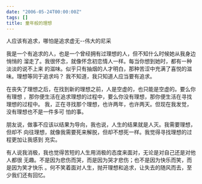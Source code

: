 ```yaml
---
date: "2006-05-24T00:00:00Z"
tags: []
title: 童年般的理想
---
```


人应该有追求，哪怕是追求虚无--伟大的尼采

我是一个有追求的人，也是一个曾经拥有过理想的人，但不知什么时候她从我身边悄悄的
溜走了。我很怀念，就像怀念初恋情人一样。每当你想到她时，都有一种淡淡的说不上来
的滋味。似乎只有抽烟的人才明白，那种苦涩中充满了喜悦的滋味。理想等同于追求吗？
我不知道，我只知道人应当要有追求。

在丧失了理想之后，在找到新的理想之前，人是空虚的，也只能是空虚的。要么你有理想
，那你便生活在追求理想的过程中，要么你没有理想，那你便生活在寻找理想的过程中。
我，正在寻找那个理想，也许两年，也许两天。但现在我发觉，没有理想也不是一件多可
怕的事。

朋友说，做事不应该以结果为导向，我也说，人生的结果就是人灭。我需要理想，但却不
向往理想，就像我需要死来解脱，但却不想死一样。我觉得寻找理想的过程更加让我感到
充实。

有人说我消极，我也觉得苦短的人生用消极的态度来面对，无论是对自己还是对他人都很
无趣。不是因为悲伤而哭，而是因为哭才悲伤；也不是因为快乐而笑，而是因为笑才快乐
。何不笑着面对人生，抛开理想和追求，让失去的随风而去，至少我们还有回忆。

